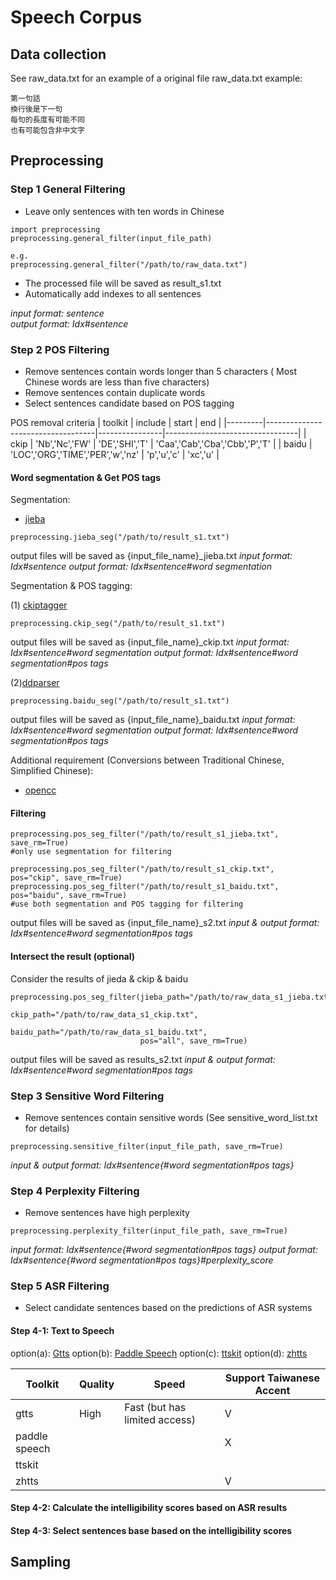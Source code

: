 # Speech Corpus

## Data collection

See raw_data.txt for an example of a original file
raw_data.txt example:
```
第一句話
換行後是下一句
每句的長度有可能不同
也有可能包含非中文字
```

## Preprocessing

### Step 1 General Filtering
* Leave only sentences with ten words in Chinese
```
import preprocessing
preprocessing.general_filter(input_file_path)

e.g.
preprocessing.general_filter("/path/to/raw_data.txt")
```
* The processed file will be saved as result_s1.txt
* Automatically add indexes to all sentences

*input format: sentence*  
*output format: Idx#sentence*

### Step 2 POS Filtering

* Remove sentences contain words longer than 5 characters 
( Most Chinese words are less than five characters) 
* Remove sentences contain duplicate words 
* Select sentences candidate based on POS tagging

POS removal criteria
| toolkit | include                           | start          | end                             |
|---------|-----------------------------------|----------------|---------------------------------|
| ckip    | 'Nb','Nc','FW'                    | 'DE','SHI','T' | 'Caa','Cab','Cba','Cbb','P','T' |
| baidu   | 'LOC','ORG','TIME','PER','w','nz' | 'p','u','c'    | 'xc','u'                        |


#### Word segmentation & Get POS tags 

Segmentation:
* [jieba](https://github.com/fxsjy/jieba)
```
preprocessing.jieba_seg("/path/to/result_s1.txt")
```
output files will be saved as {input_file_name}_jieba.txt
*input format: Idx#sentence*
*output format: Idx#sentence#word segmentation*

Segmentation & POS tagging:

(1) [ckiptagger](https://github.com/ckiplab/ckiptagger)

```
preprocessing.ckip_seg("/path/to/result_s1.txt")
```
output files will be saved as {input_file_name}_ckip.txt
*input format: Idx#sentence#word segmentation*
*output format: Idx#sentence#word segmentation#pos tags*

(2)[ddparser](https://github.com/baidu/DDParser)

```
preprocessing.baidu_seg("/path/to/result_s1.txt")
```
output files will be saved as {input_file_name}_baidu.txt
*input format: Idx#sentence#word segmentation*
*output format: Idx#sentence#word segmentation#pos tags*

Additional requirement (Conversions between Traditional Chinese, Simplified Chinese):
* [opencc](https://github.com/BYVoid/OpenCC) 


#### Filtering
```
preprocessing.pos_seg_filter("/path/to/result_s1_jieba.txt", save_rm=True)
#only use segmentation for filtering

preprocessing.pos_seg_filter("/path/to/result_s1_ckip.txt", pos="ckip", save_rm=True)
preprocessing.pos_seg_filter("/path/to/result_s1_baidu.txt", pos="baidu", save_rm=True)
#use both segmentation and POS tagging for filtering

```
output files will be saved as {input_file_name}_s2.txt
*input & output format: Idx#sentence#word segmentation#pos tags*


#### Intersect the result (optional)
Consider the results of jieda & ckip & baidu
```
preprocessing.pos_seg_filter(jieba_path="/path/to/raw_data_s1_jieba.txt",
                             ckip_path="/path/to/raw_data_s1_ckip.txt",
                             baidu_path="/path/to/raw_data_s1_baidu.txt",
                             pos="all", save_rm=True)

```
output files will be saved as results_s2.txt
*input & output format: Idx#sentence#word segmentation#pos tags*


### Step 3 Sensitive Word Filtering
* Remove sentences contain sensitive words
  (See sensitive_word_list.txt for details)
  
```
preprocessing.sensitive_filter(input_file_path, save_rm=True)
```
*input & output format: Idx#sentence{#word segmentation#pos tags}*


### Step 4 Perplexity Filtering
* Remove sentences have high perplexity
```
preprocessing.perplexity_filter(input_file_path, save_rm=True)

```
*input format: Idx#sentence{#word segmentation#pos tags}*
*output format: Idx#sentence{#word segmentation#pos tags}#perplexity_score*



### Step 5 ASR Filtering

* Select candidate sentences based on the predictions of ASR systems
#### Step 4-1: Text to Speech
option(a): [Gtts](https://github.com/pndurette/gTTS)
option(b): [Paddle Speech](https://github.com/PaddlePaddle/PaddleSpeech)
option(c): [ttskit](https://github.com/kuangdd/ttskit)
option(d): [zhtts](https://github.com/Jackiexiao/zhtts)

| Toolkit       | Quality | Speed                         | Support Taiwanese Accent |
|---------------|---------|-------------------------------|--------------------------|
| gtts          | High    | Fast (but has limited access) | V                        |
| paddle speech |         |                               | X                        |
| ttskit        |         |                               |                         |
| zhtts         |         |                               | V                        |



#### Step 4-2: Calculate the intelligibility scores based on ASR results 
#### Step 4-3: Select sentences base based on the intelligibility scores 


## Sampling



